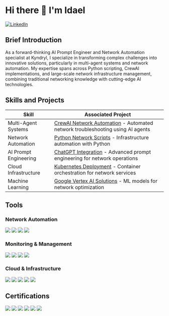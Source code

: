 # Hi there 👋 I'm Idael

[![LinkedIn](https://img.shields.io/badge/-LinkedIn-0072b1?style=for-the-badge&logo=linkedin&logoColor=white)](https://www.linkedin.com/in/idael-pineiro-46847551/)

## Brief Introduction
As a forward-thinking AI Prompt Engineer and Network Automation specialist at Kyndryl, I specialize in transforming complex challenges into innovative solutions, particularly in multi-agent systems and network automation. My expertise spans across Python scripting, CrewAI implementations, and large-scale network infrastructure management, combining traditional networking knowledge with cutting-edge AI technologies.

## Skills and Projects
| Skill | Associated Project |
|-------|-------------------|
| Multi-Agent Systems | [CrewAI Network Automation](https://github.com/username/project) - Automated network troubleshooting using AI agents |
| Network Automation | [Python Network Scripts](https://github.com/username/project) - Infrastructure automation with Python |
| AI Prompt Engineering | [ChatGPT Integration](https://github.com/username/project) - Advanced prompt engineering for network operations |
| Cloud Infrastructure | [Kubernetes Deployment](https://github.com/username/project) - Container orchestration for network services |
| Machine Learning | [Google Vertex AI Solutions](https://github.com/username/project) - ML models for network optimization |

## Tools
### Network Automation
<div>
<img src="https://img.shields.io/badge/-DNAC-1679A7?style=for-the-badge&logo=cisco&logoColor=white" />
<img src="https://img.shields.io/badge/-Ansible_Tower-EE0000?style=for-the-badge&logo=ansible&logoColor=white" />
<img src="https://img.shields.io/badge/-ThousandEyes-00A0DF?style=for-the-badge&logo=cisco&logoColor=white" />
<img src="https://img.shields.io/badge/-Python_Scripting-3776AB?style=for-the-badge&logo=python&logoColor=white" />
</div>

### Monitoring & Management
<div>
<img src="https://img.shields.io/badge/-SolarWinds-F3BB1C?style=for-the-badge&logo=solarwinds&logoColor=white" />
<img src="https://img.shields.io/badge/-Nagios-EE0000?style=for-the-badge&logo=nagios&logoColor=white" />
<img src="https://img.shields.io/badge/-Cisco_Meraki-67B346?style=for-the-badge&logo=cisco&logoColor=white" />
<img src="https://img.shields.io/badge/-PRTG-0082C9?style=for-the-badge&logo=paessler&logoColor=white" />
</div>

### Cloud & Infrastructure
<div>
<img src="https://img.shields.io/badge/-TrueSight-0078D4?style=for-the-badge&logo=bmc&logoColor=white" />
<img src="https://img.shields.io/badge/-Aruba_AirWave-F5820D?style=for-the-badge&logo=aruba&logoColor=white" />
<img src="https://img.shields.io/badge/-IMC-00BCF2?style=for-the-badge&logoColor=white" />
<img src="https://img.shields.io/badge/-Kubernetes-326CE5?style=for-the-badge&logo=kubernetes&logoColor=white" />
<img src="https://img.shields.io/badge/-Google_Vertex_AI-4285F4?style=for-the-badge&logo=google-cloud&logoColor=white" />
</div>

## Certifications
<div>
<img src="https://img.shields.io/badge/-CCNP_R&S-1BA0D7?style=for-the-badge&logo=cisco&logoColor=white" />
<img src="https://img.shields.io/badge/-Network%2B-007ACC?style=for-the-badge&logo=CompTIA&logoColor=white" />
<img src="https://img.shields.io/badge/-Multi_AI_Agent_Systems-FF6B6B?style=for-the-badge&logo=crewai&logoColor=white" />
<img src="https://img.shields.io/badge/-Generative_AI_for_Everyone-00A67E?style=for-the-badge&logo=coursera&logoColor=white" />
<img src="https://img.shields.io/badge/-ChatGPT_for_Everyone-00A0EE?style=for-the-badge&logo=openai&logoColor=white" />
<img src="https://img.shields.io/badge/-Python_Programming-3776AB?style=for-the-badge&logo=python&logoColor=white" />
</div>
